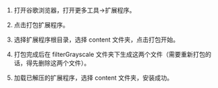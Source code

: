 1.  打开谷歌浏览器，打开更多工具->扩展程序。

2.  点击打包扩展程序。

3.  选择扩展程序根目录，选择 content 文件夹，点击打包开始。

4.  打包完成后在 filterGrayscale 文件夹下生成这两个文件（需要重新打包的话，得先删除这两个文件）。

5.  加载已解压的扩展程序，选择 content 文件夹，安装成功。
